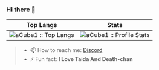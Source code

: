 ### Hi there 👋

| Top Langs | Stats |
| --- | --- |
| <img src="https://github-readme-stats.vercel.app/api/top-langs/?username=aCube1&layout=compact&langs_count=3&hide=html&theme=tokyonight" alt="aCube1 :: Top Langs" /> | <img src="https://github-readme-stats.vercel.app/api?username=aCube1&show_icons=true&theme=tokyonight&show_private=true" alt="aCube1 :: Profile Stats" /> |
> - 📫 How to reach me: [Discord](https://discord.gg/kJngVC6)
> - ⚡ Fun fact: **I Love Taida And Death-chan**
